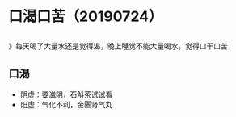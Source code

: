 # 口渴口苦（20190724）

<a name="OdGRH"></a>
## 
》每天喝了大量水还是觉得渴，晚上睡觉不能大量喝水，觉得口干口苦
<a name="eLwlJ"></a>
## 
<a name="gXkyr"></a>
## 口渴

- 阴虚：要滋阴，石斛茶试试看<br />
- 阳虚：气化不利，金匮肾气丸
